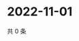 # 2022-11-01

共 0 条

<!-- BEGIN WEIBO -->
<!-- 最后更新时间 Tue Nov 01 2022 17:20:07 GMT+0800 (China Standard Time) -->

<!-- END WEIBO -->
